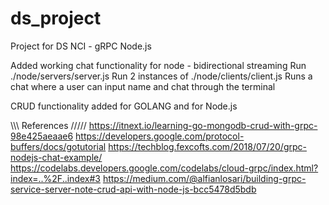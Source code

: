 # ds_project
Project for DS NCI - gRPC Node.js

Added working chat functionality for node - bidirectional streaming
Run ./node/servers/server.js
Run 2 instances of ./node/clients/client.js 
Runs a chat where a user can input name and chat through the terminal

CRUD functionality added for GOLANG and for Node.js

\\\\\ References /////
https://itnext.io/learning-go-mongodb-crud-with-grpc-98e425aeaae6
https://developers.google.com/protocol-buffers/docs/gotutorial
https://techblog.fexcofts.com/2018/07/20/grpc-nodejs-chat-example/
https://codelabs.developers.google.com/codelabs/cloud-grpc/index.html?index=..%2F..index#3
https://medium.com/@alfianlosari/building-grpc-service-server-note-crud-api-with-node-js-bcc5478d5bdb
